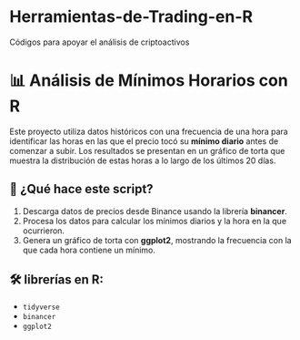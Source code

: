 # Herramientas-de-Trading-en-R
Códigos para apoyar el análisis de criptoactivos
# 📊 **Análisis de Mínimos Horarios con R**

Este proyecto utiliza datos históricos  con una frecuencia de una hora para identificar las horas en las que el precio tocó su **mínimo diario** antes de comenzar a subir. Los resultados se presentan en un gráfico de torta que muestra la distribución de estas horas a lo largo de los últimos 20 días.  

## 🚀 **¿Qué hace este script?**

1. Descarga datos de precios desde Binance usando la librería **binancer**.  
2. Procesa los datos para calcular los mínimos diarios y la hora en la que ocurrieron.  
3. Genera un gráfico de torta con **ggplot2**, mostrando la frecuencia con la que cada hora contiene un mínimo.  

## 🛠  librerías en R:  

- `tidyverse`  
- `binancer`  
- `ggplot2`  

